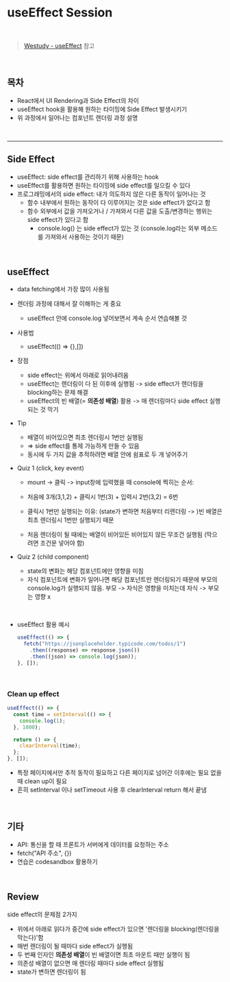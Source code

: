 # useEffect Session

<br>

> [Westudy - useEffect](https://study.wecode.co.kr/session/123) 참고

<br>

## 목차

- React에서 UI Rendering과 Side Effect의 차이
- useEffect hook을 활용해 원하는 타이밍에 Side Effect 발생시키기
- 위 과정에서 일어나는 컴포넌트 렌더링 과정 설명

<br>

---

## Side Effect

- useEffect: side effect를 관리하기 위해 사용하는 hook
- useEffect를 활용하면 원하는 타이밍에 side effect를 일으킬 수 있다
- 프로그래밍에서의 side effect: 내가 의도하지 않은 다른 동작이 일어나는 것
  - 함수 내부에서 원하는 동작이 다 이루어지는 것은 side effect가 없다고 함
  - 함수 외부에서 값을 가져오거나 / 가져와서 다른 값을 도출/변경하는 행위는 side effect가 있다고 함
    - console.log() 는 side effect가 있는 것 (console.log라는 외부 메소드를 가져와서 사용하는 것이기 때문)

<br>

## useEffect

- data fetching에서 가장 많이 사용됨
- 렌더링 과정에 대해서 잘 이해하는 게 중요
  - useEffect 안에 console.log 넣어보면서 계속 순서 연습해볼 것
- 사용법
  - useEffect(() => {},[])
- 장점
  - side effect는 위에서 아래로 읽어내려옴
  - useEffect는 렌더링이 다 된 이후에 실행됨 -> side effect가 렌더링을 blocking하는 문제 해결
  - useEffect의 빈 배열(= **의존성 배열**) 활용 -> 매 렌더링마다 side effect 실행되는 것 막기
- Tip

  - 배열이 비어있으면 최초 렌더링시 1번만 실행됨
  - => side effect를 통제 가능하게 만들 수 있음
  - 동시에 두 가지 값을 추적하려면 배열 안에 쉼표로 두 개 넣어주기

- Quiz 1 (click, key event)

  - mount -> 클릭 -> input창에 입력했을 때 console에 찍히는 순서:

  - 처음에 3개(3,1,2) + 클릭시 1번(3) + 입력시 2번(3,2) = 6번
  - 클릭시 1번만 실행되는 이유: (state가 변하면 처음부터 리렌더링 -> )빈 배열은 최초 렌더링시 1번만 실행되기 때문
  - 처음 렌더링이 될 때에는 배열이 비어있든 비어있지 않든 무조건 실행됨 (막으려면 조건문 넣어야 함)

- Quiz 2 (child component)
  - state의 변화는 해당 컴포넌트에만 영향을 미침
  - 자식 컴포넌트에 변화가 일어나면 해당 컴포넌트만 렌더링되기 때문에 부모의 console.log가 실행되지 않음. 부모 -> 자식은 영향을 미치는데 자식 -> 부모는 영향 x

<br>

- useEffect 활용 예시

  ```js
  useEffect(() => {
    fetch("https://jsonplaceholder.typicode.com/todos/1")
      .then((response) => response.json())
      .then((json) => console.log(json));
  }, []);
  ```

<br>

### Clean up effect

```js
useEffect(() => {
  const time = setInterval(() => {
    console.log(1);
  }, 1000);

  return () => {
    clearInterval(time);
  };
}, []);
```

- 특정 페이지에서만 추적 동작이 필요하고 다른 페이지로 넘어간 이후에는 필요 없을 때 clean up이 필요
- 흔히 setInterval 이나 setTimeout 사용 후 clearInterval return 해서 끝냄

<br>

## 기타

- API: 통신을 할 때 프론트가 서버에게 데이터를 요청하는 주소
- fetch("API 주소", {})
- 연습은 codesandbox 활용하기

<br>

## Review

side effect의 문제점 2가지

- 위에서 아래로 읽다가 중간에 side effect가 있으면 '렌더링을 blocking(렌더링을 막는다)'함
- 매번 렌더링이 될 때마다 side effect가 실행됨
- 두 번째 인자인 **의존성 배열**이 빈 배열이면 최초 마운트 때만 실행이 됨
- 의존성 배열이 없으면 매 렌더링 때마다 side effect 실행됨
- state가 변하면 렌더링이 됨
